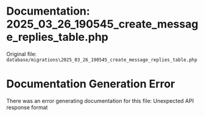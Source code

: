 # Documentation: 2025_03_26_190545_create_message_replies_table.php

Original file: `database/migrations\2025_03_26_190545_create_message_replies_table.php`

# Documentation Generation Error

There was an error generating documentation for this file: Unexpected API response format